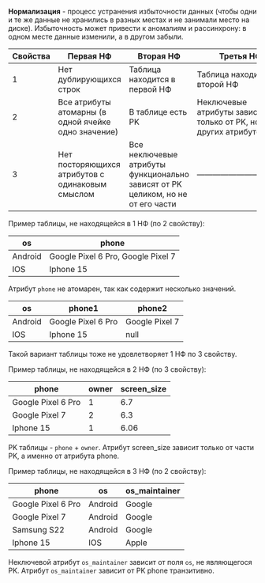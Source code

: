 **Нормализация** - процесс устранения избыточности данных (чтобы одни и те же данные не хранились в разных местах и не занимали место на диске). Избыточность может привести к аномалиям и рассинхрону: в одном месте данные изменили, а в другом забыли.

| Свойства | Первая НФ                                            | Вторая НФ                                                                       | Третья НФ                                                           |
| -------- | ---------------------------------------------------- | ------------------------------------------------------------------------------- | ------------------------------------------------------------------- |
| 1        | Нет дублирующихся строк                              | Таблица находится в первой НФ                                                   | Таблица находится во второй НФ                                      |
| 2        | Все атрибуты атомарны (в одной ячейке одно значение) | В таблице есть PK                                                               | Неключевые атрибуты зависят только от PK, но не от других атрибутов |
| 3        | Нет посторяющихся атрибутов с одинаковым смыслом     | Все неключевые атрибуты функционально зависят от PK целиком, но не от его части | ———————————                                                         |
Пример таблицы, не находящейся в 1 НФ (по 2 свойству):

| os      | phone                              |
| ------- | ---------------------------------- |
| Android | Google Pixel 6 Pro, Google Pixel 7 |
| IOS     | Iphone 15                          |
Атрибут `phone` не атомарен, так как содержит несколько значений.

| os      | phone1             | phone2         |
| ------- | ------------------ | -------------- |
| Android | Google Pixel 6 Pro | Google Pixel 7 |
| IOS     | Iphone 15          | null           |
Такой вариант таблицы тоже не удовлетворяет 1 НФ по 3 свойству. 

Пример таблицы, не находящейся в 2 НФ (по 3 свойству):

| phone               | owner | screen_size |
|---------------------|-------|-------------|
| Google Pixel 6 Pro  | 1     | 6.7         |
| Google Pixel 7      | 2     | 6.3         |
| Iphone 15           | 1     | 6.06        |

PK таблицы - `phone` + `owner`. 
Атрибут screen_size зависит только от части PK, а именно от атрибута phone.

Пример таблицы, не находящейся в 3 НФ (по 2 свойству):

|phone|os|os_maintainer|
|---|---|---|
|Google Pixel 6 Pro|Android|Google|
|Google Pixel 7|Android|Google|
|Samsung S22|Android|Google|
|Iphone 15|IOS|Apple|

Неключевой атрибут `os_maintainer` зависит от поля `os`, не являющегося PK. 
Атрибут `os_maintainer` зависит от PK phone транзитивно.